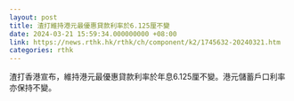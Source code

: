 ```yaml
---
layout: post
title: 渣打維持港元最優惠貸款利率於6.125厘不變
date: 2024-03-21 15:59:34.000000000 +08:00
link: https://news.rthk.hk/rthk/ch/component/k2/1745632-20240321.htm
categories: rthk
---
```


渣打香港宣布，維持港元最優惠貸款利率於年息6.125厘不變。港元儲蓄戶口利率亦保持不變。
